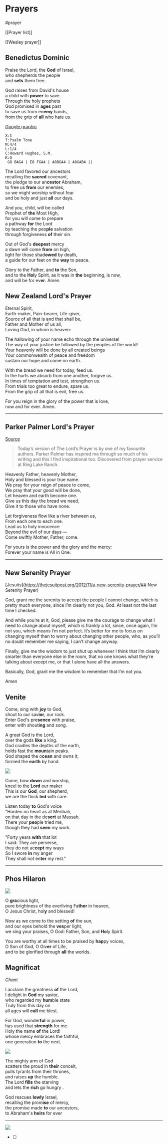 # Prayers
#prayer 

[[Prayer list]]

[[Wesley prayer]] 

## Benedictus Dominic

Praise the Lord, the **God** of Israel,  
who shepherds the people  
and **sets** them free.

God raises from David's house  
a child with **power** to save.  
Through the holy prophets  
God promised in **ages** past  
to save us from en**emy** hands,  
from the grip of **all** who hate us.

[Google graphic](https://drive.google.com/uc?export=view&id=11m-vm1O4c3oBK3tekEnS-OySR4Wm_pf6)
```music-abc
X:1
T:Psalm Tone
M:4/4
L:1/4
C:Howard Hughes, S.M.
K:G
 G8 BAG4 | E8 FGA4 | A8BGA4 | A8GAB4 ||
```
The Lord favored our ancestors  
recalling the **sacred** covenant,  
the pledge to our an**cestor** Abraham,  
to free us **from** our enemies,  
so we might worship without fear  
and be holy and just **all** our days.  

And you, child, will be called  
Prophet of **the** Most High,  
for you will come to prepare  
a pathway **for** the Lord  
by teaching the peo**ple** salvation  
through forgiveness **of** their sin.  

Out of God's **deepest** mercy  
a dawn will come **from** on high,  
light for those shad**owed** by death,  
a guide for our feet on the  **way** to peace.

Glory to the Father, and **to** the Son,  
and to the **Hol**y Spirit,
as it was in **the** beginning, is now,  
and will be for ev**er**. Amen


## New Zealand Lord's Prayer

Eternal Spirit,  
Earth-maker, Pain-bearer, Life-giver,  
Source of all that is and that shall be,  
Father and Mother of us all,  
Loving God, in whom is heaven:

The hallowing of your name echo through the universe!  
The way of your justice be followed by the peoples of the world!  
Your heavenly will be done by all created beings  
Your commonwealth of peace and freedom  
sustain our hope and come on earth.

With the bread we need for today, feed us.  
In the hurts we absorb from one another, forgive us.  
In times of temptation and test, strengthen us.  
From trials too great to endure, spare us.  
From the grip of all that is evil, free us.

For you reign in the glory of the power that is love,  
now and for ever. Amen. 

----

## Parker Palmer Lord's Prayer

[Source](https://godspacelight.com/2020/04/04/unpacking-the-lords-prayer-with-parker-palmer/)

> Today’s version of The Lord’s Prayer is by one of my favourite authors. Parker Palmer has inspired me through so much of his writing and this I find inspirational too. Discovered from prayer service at Ring Lake Ranch.

Heavenly Father, heavenly Mother,  
Holy and blessed is your true name.  
We pray for your reign of peace to come,  
We pray that your good will be done,  
Let heaven and earth become one.  
Give us this day the bread we need,  
Give it to those who have none.

Let forgiveness flow like a river between us,  
From each one to each one.  
Lead us to holy innocence  
Beyond the evil of our days —  
Come swiftly Mother, Father, come.  

For yours is the power and the glory and the mercy:  
Forever your name is All in One.

-----

## New Serenity Prayer

[Jesuits](https://thejesuitpost.org/2012/11/a-new-serenity-prayer/## New Serenity Prayer)

God, grant me the serenity
to accept the people I cannot change,
which is pretty much everyone,
since I’m clearly not you, God.
At least not the last time I checked.

And while you’re at it, God,
please give me the courage
to change what I need to change about myself,
which is frankly a lot, since, once again,
I’m not you, which means I’m not perfect.
It’s better for me to focus on changing myself
than to worry about changing other people,
who, as you’ll no doubt remember me saying,
I can’t change anyway.

Finally, give me the wisdom to just shut up
whenever I think that I’m clearly smarter
than everyone else in the room,
that no one knows what they’re talking about except me,
or that I alone have all the answers.

Basically, God,
grant me the wisdom
to remember that I’m
not you.

Amen





## Venite

Come, sing with **joy** to God,  
shout to our sav**ior**, our rock.  
Enter God's pre**sence** with praise,  
enter with shout**ing** and song.  
  
A great God is the Lord,  
over the gods **like** a king.  
God cradles the depths of the earth,  
holds fast the **moun**tain peaks.  
God shaped the o**cean** and owns it,  
formed the **earth** by hand.  

![](https://drive.google.com/uc?export=view&id=12177P6Mh04aJh1wh29nCGp6ykf-_Aejx)
  
Come, bow **down** and worship,  
kneel to the **Lord** our maker  
This is our **God**, our shepherd,  
we are the flock **led** with care.  
  
Listen today **to** God's voice  
"Harden no heart as at Meribah,  
on that day in the de**sert** at Massah.  
There your **peo**ple tried me,  
though they had **seen** my work.  
  
"Forty years **with** that lot  
I said: They are perverse,  
they do not ac**cept** my ways  
So I swore **in** my anger  
They shall not en**ter** my rest."   

---------

## Phos Hilaron

![](https://drive.google.com/uc?export=view&id=12177P6Mh04aJh1wh29nCGp6ykf-_Aejx)
  
O **gra**cious light,  
pure brightness of the everliving Fa**ther** in heaven,  
O Jesus Christ, hol**y** and blessed!  

Now as we come to the setting **of** the sun,  
and our eyes behold the **ves**per light,  
we sing your praises, O God: Father, Son, and **Ho**ly Spirit.  

You are worthy at all times to be praised by **hap**py voices,  
O Son of God, O Giv**er** of Life,  
and to be glorified through **all** the worlds.

## Magnificat

*Chant*

I acclaim the greatness **of** the Lord,  
I delight in **God** my savior,  
who regarded my **hum**ble state  
Truly from this day on  
all ages will **call** me blest.


For God, wonder**ful** in power,  
has used that **strength** for me.  
Holy the name **of** the Lord!  
whose mercy embraces the faithful,  
one generation **to** the next.

![](https://drive.google.com/uc?export=view&id=11m-vm1O4c3oBK3tekEnS-OySR4Wm_pf6)

The mighty arm of God  
scatters the proud in **their** conceit,  
pulls tyrants from their thrones,  
and raises **up** the humble.  
The Lord **fills** the starving  
and lets the **rich** go hungry  .

God rescues **lowly** Israel,  
recalling the prom**ise** of mercy,  
the promise made **to** our ancestors,  
to Abraham's **heirs** for ever  

------

![](https://drive.google.com/uc?export=view&id=11q02IQvT93Bpi3F8lNWihxgcRnNMs79p)

- [ ] 
